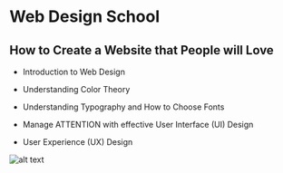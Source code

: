 # Web Design School
## How to Create a Website that People will Love

- Introduction to Web Design

- Understanding Color Theory

- Understanding Typography and How to Choose Fonts

- Manage ATTENTION with effective User Interface (UI) Design

- User Experience (UX) Design


![alt text](?raw=true)
